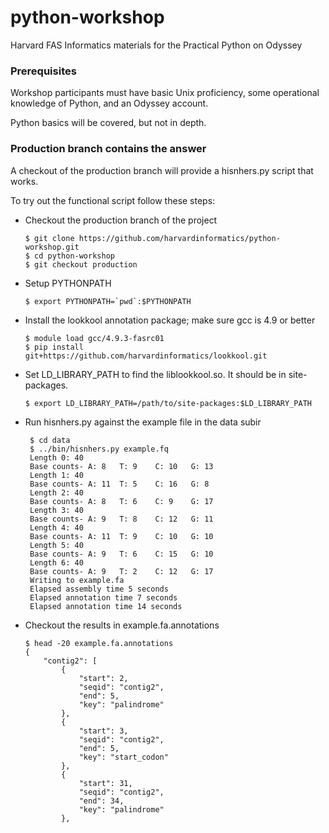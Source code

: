 # python-workshop

Harvard FAS Informatics materials for the Practical Python on Odyssey

### Prerequisites
Workshop participants must have basic Unix proficiency, some operational knowledge of Python, and an Odyssey account.

Python basics will be covered, but not in depth.


### Production branch contains the answer
A checkout of the production branch will provide a hisnhers.py script that works.

To try out the functional script follow these steps:

* Checkout the production branch of the project

    ```
    $ git clone https://github.com/harvardinformatics/python-workshop.git
    $ cd python-workshop
    $ git checkout production
    ```

* Setup PYTHONPATH

    ```
    $ export PYTHONPATH=`pwd`:$PYTHONPATH
    ```

* Install the lookkool annotation package; make sure gcc is 4.9 or better

    ```
    $ module load gcc/4.9.3-fasrc01
    $ pip install git+https://github.com/harvardinformatics/lookkool.git
    ```

* Set LD_LIBRARY_PATH to find the liblookkool.so.  It should be in site-packages.

    ```
    $ export LD_LIBRARY_PATH=/path/to/site-packages:$LD_LIBRARY_PATH
    ```

* Run hisnhers.py against the example file in the data subir

   ```
    $ cd data
    $ ../bin/hisnhers.py example.fq
    Length 0: 40
    Base counts- A: 8   T: 9    C: 10   G: 13   
    Length 1: 40
    Base counts- A: 11  T: 5    C: 16   G: 8    
    Length 2: 40
    Base counts- A: 8   T: 6    C: 9    G: 17   
    Length 3: 40
    Base counts- A: 9   T: 8    C: 12   G: 11   
    Length 4: 40
    Base counts- A: 11  T: 9    C: 10   G: 10   
    Length 5: 40
    Base counts- A: 9   T: 6    C: 15   G: 10   
    Length 6: 40
    Base counts- A: 9   T: 2    C: 12   G: 17   
    Writing to example.fa
    Elapsed assembly time 5 seconds
    Elapsed annotation time 7 seconds
    Elapsed annotation time 14 seconds
   ```

* Checkout the results in example.fa.annotations

    ```
    $ head -20 example.fa.annotations
    {
        "contig2": [
            {
                "start": 2, 
                "seqid": "contig2", 
                "end": 5, 
                "key": "palindrome"
            }, 
            {
                "start": 3, 
                "seqid": "contig2", 
                "end": 5, 
                "key": "start_codon"
            }, 
            {
                "start": 31, 
                "seqid": "contig2", 
                "end": 34, 
                "key": "palindrome"
            }, 
    ```
